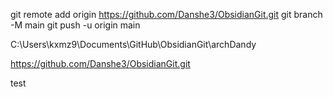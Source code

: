 git remote add origin https://github.com/Danshe3/ObsidianGit.git
git branch -M main
git push -u origin main




C:\Users\kxmz9\Documents\GitHub\ObsidianGit\archDandy

https://github.com/Danshe3/ObsidianGit.git

test 